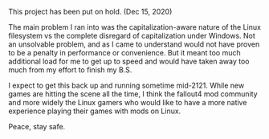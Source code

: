 This project has been put on hold. (Dec 15, 2020)

The main problem I ran into was the capitalization-aware nature of the Linux filesystem
vs the complete disregard of capitalization under Windows.  Not an unsolvable problem, and
as I came to understand would not have proven to be a penalty in performance or convenience.
But it meant too much additional load for me to get up to speed and would have taken away
too much from my effort to finish my B.S.

I expect to get this back up and running sometime mid-2121.  While new games are hitting
the scene all the time, I think the fallout4 mod community and more widely the Linux gamers
who would like to have a more native experience playing their games with mods on Linux.

Peace, stay safe.
